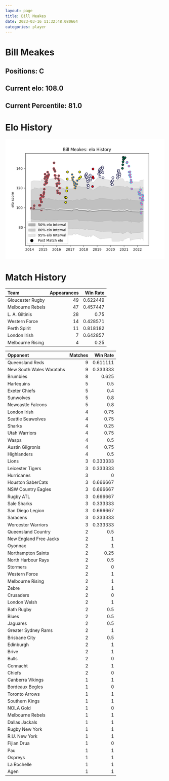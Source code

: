 ```yaml
---  
layout: page  
title: Bill Meakes  
date: 2023-03-16 11:32:48.080664  
categories: player  
---
```

# Bill Meakes

## Positions: C

## Current elo: 108.0

## Current Percentile: 81.0

# Elo History


![elo history](history_BillMeakes.png)
# Match History


| Team             |   Appearances |   Win Rate |
|:-----------------|--------------:|-----------:|
| Gloucester Rugby |            49 |   0.622449 |
| Melbourne Rebels |            47 |   0.457447 |
| L. A. Giltinis   |            28 |   0.75     |
| Western Force    |            14 |   0.428571 |
| Perth Spirit     |            11 |   0.818182 |
| London Irish     |             7 |   0.642857 |
| Melbourne Rising |             4 |   0.25     |

| Opponent                 |   Matches |   Win Rate |
|:-------------------------|----------:|-----------:|
| Queensland Reds          |         9 |   0.611111 |
| New South Wales Waratahs |         9 |   0.333333 |
| Brumbies                 |         8 |   0.625    |
| Harlequins               |         5 |   0.5      |
| Exeter Chiefs            |         5 |   0.4      |
| Sunwolves                |         5 |   0.8      |
| Newcastle Falcons        |         5 |   0.8      |
| London Irish             |         4 |   0.75     |
| Seattle Seawolves        |         4 |   0.75     |
| Sharks                   |         4 |   0.25     |
| Utah Warriors            |         4 |   0.75     |
| Wasps                    |         4 |   0.5      |
| Austin Gilgronis         |         4 |   0.75     |
| Highlanders              |         4 |   0.5      |
| Lions                    |         3 |   0.333333 |
| Leicester Tigers         |         3 |   0.333333 |
| Hurricanes               |         3 |   0        |
| Houston SaberCats        |         3 |   0.666667 |
| NSW Country Eagles       |         3 |   0.666667 |
| Rugby ATL                |         3 |   0.666667 |
| Sale Sharks              |         3 |   0.333333 |
| San Diego Legion         |         3 |   0.666667 |
| Saracens                 |         3 |   0.333333 |
| Worcester Warriors       |         3 |   0.333333 |
| Queensland Country       |         2 |   0.5      |
| New England Free Jacks   |         2 |   1        |
| Oyonnax                  |         2 |   1        |
| Northampton Saints       |         2 |   0.25     |
| North Harbour Rays       |         2 |   0.5      |
| Stormers                 |         2 |   0        |
| Western Force            |         2 |   1        |
| Melbourne Rising         |         2 |   1        |
| Zebre                    |         2 |   1        |
| Crusaders                |         2 |   0        |
| London Welsh             |         2 |   1        |
| Bath Rugby               |         2 |   0.5      |
| Blues                    |         2 |   0.5      |
| Jaguares                 |         2 |   0.5      |
| Greater Sydney Rams      |         2 |   1        |
| Brisbane City            |         2 |   0.5      |
| Edinburgh                |         2 |   1        |
| Brive                    |         2 |   1        |
| Bulls                    |         2 |   0        |
| Connacht                 |         2 |   1        |
| Chiefs                   |         2 |   0        |
| Canberra Vikings         |         1 |   1        |
| Bordeaux Begles          |         1 |   0        |
| Toronto Arrows           |         1 |   1        |
| Southern Kings           |         1 |   1        |
| NOLA Gold                |         1 |   0        |
| Melbourne Rebels         |         1 |   1        |
| Dallas Jackals           |         1 |   1        |
| Rugby New York           |         1 |   1        |
| R.U. New York            |         1 |   1        |
| Fijian Drua              |         1 |   0        |
| Pau                      |         1 |   1        |
| Ospreys                  |         1 |   1        |
| La Rochelle              |         1 |   1        |
| Agen                     |         1 |   1        |